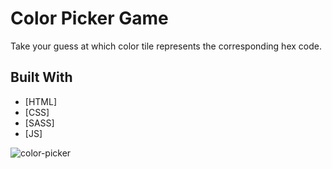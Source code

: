 # Color Picker Game

Take your guess at which color tile represents the corresponding hex code. 

## Built With

* [HTML]
* [CSS]
* [SASS]
* [JS]

![color-picker](https://user-images.githubusercontent.com/19614214/50731564-306f0880-1136-11e9-86ce-d11226001ca1.png)
